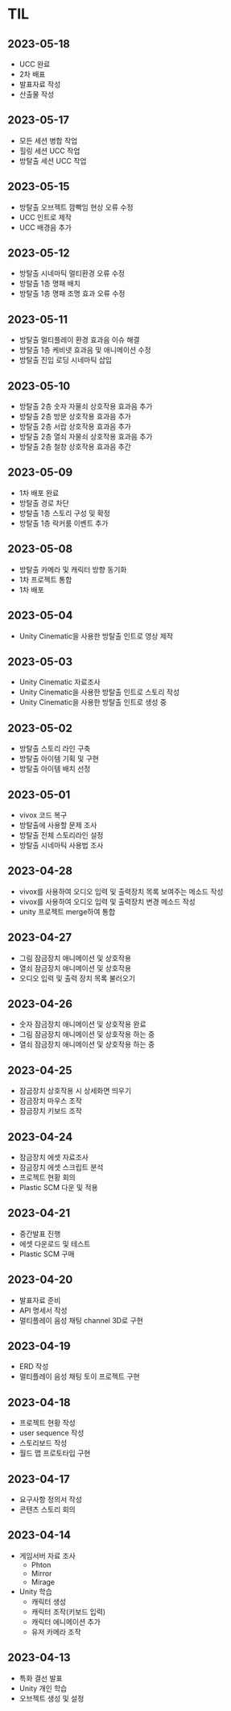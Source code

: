 # TIL

## 2023-05-18

- UCC 완료
- 2차 배표
- 발표자료 작성
- 산출물 작성

## 2023-05-17

- 모든 세션 병합 작업
- 힐링 세션 UCC 작업
- 방탈출 세션 UCC 작업

## 2023-05-15

- 방탈출 오브젝트 깜빡임 현상 오류 수정
- UCC 인트로 제작
- UCC 배경음 추가

## 2023-05-12

- 방탈출 시네마틱 멀티환경 오류 수정
- 방탈출 1층 명패 배치
- 방탈출 1층 명패 조명 효과 오류 수정

## 2023-05-11

- 방탈출 멀티플레이 환경 효과음 이슈 해결
- 방탈출 1층 케비넷 효과음 및 애니메이션 수정
- 방탈출 진입 로딩 시네마틱 삽입

## 2023-05-10

- 방탈출 2층 숫자 자물쇠 상호작용 효과음 추가
- 방탈출 2층 방문 상호작용 효과음 추가
- 방탈출 2층 서랍 상호작용 효과음 추가
- 방탈출 2층 열쇠 자물쇠 상호작용 효과음 추가
- 방탈출 2층 철창 상호작용 효과음 추간

## 2023-05-09

- 1차 배포 완료
- 방탈출 경로 차단
- 방탈출 1층 스토리 구성 및 확정
- 방탈출 1층 락커룸 이벤트 추가

## 2023-05-08

- 방탈출 카메라 및 캐릭터 방향 동기화
- 1차 프로젝트 통합
- 1차 배포

## 2023-05-04

- Unity Cinematic을 사용한 방탈출 인트로 영상 제작

## 2023-05-03

- Unity Cinematic 자료조사
- Unity Cinematic을 사용한 방탈출 인트로 스토리 작성
- Unity Cinematic을 사용한 방탈출 인트로 생성 중

## 2023-05-02

- 방탈출 스토리 라인 구축
- 방탈출 아이템 기획 및 구현
- 방탈출 아이템 배치 선정

## 2023-05-01

- vivox 코드 복구
- 방탈출에 사용할 문제 조사
- 방탈출 전체 스토리라인 설정
- 방탈출 시네마틱 사용법 조사

## 2023-04-28

- vivox를 사용하여 오디오 입력 및 출력장치 목록 보여주는 메소드 작성
- vivox를 사용하여 오디오 입력 및 출력장치 변경 메소드 작성
- unity 프로젝트 merge하여 통합

## 2023-04-27

- 그림 잠금장치 애니메이션 및 상호작용
- 열쇠 잠금장치 애니메이션 및 상호작용
- 오디오 입력 및 출력 장치 목록 불러오기

## 2023-04-26

- 숫자 잠금장치 애니메이션 및 상호작용 완료
- 그림 잠금장치 애니메이션 및 상호작용 하는 중
- 열쇠 잠금장치 애니메이션 및 상호작용 하는 중

## 2023-04-25

- 잠금장치 상호작용 시 상세화면 띄우기
- 잠금장치 마우스 조작
- 잠금장치 키보드 조작

## 2023-04-24

- 잠금장치 에셋 자료조사
- 잠금장치 에셋 스크립트 분석
- 프로젝트 현황 회의
- Plastic SCM 다운 및 적용

## 2023-04-21

- 중간발표 진행
- 에셋 다운로드 및 테스트
- Plastic SCM 구매

## 2023-04-20

- 발표자료 준비
- API 명세서 작성
- 멀티플레이 음성 채팅 channel 3D로 구현

## 2023-04-19

- ERD 작성
- 멀티플레이 음성 채팅 토이 프로젝트 구현

## 2023-04-18

- 프로젝트 현황 작성
- user sequence 작성
- 스토리보드 작성
- 월드 맵 프로토타입 구현

## 2023-04-17

- 요구사항 정의서 작성
- 콘텐츠 스토리 회의

## 2023-04-14

- 게임서버 자료 조사
  - Phton
  - Mirror
  - Mirage
- Unity 학습
  - 캐릭터 생성
  - 캐릭터 조작(키보드 입력)
  - 캐릭터 에니메이션 추가
  - 유저 카메라 조작

## 2023-04-13

- 특화 결선 발표
- Unity 개인 학습
- 오브젝트 생성 및 설정
